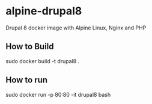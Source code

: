 # alpine-drupal8
Drupal 8 docker image with Alpine Linux, Nginx and PHP

## How to Build
sudo docker build -t drupal8 .

## How to run
sudo docker run -p 80:80 -it drupal8 bash
